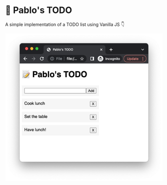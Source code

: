 # 📝 Pablo's TODO

A simple implementation of a TODO list using Vanilla JS 👇

![Screenshot of Pablo's TODO](https://github.com/alonsogarciapablo/todo-list-app-vanilla-js/blob/main/screenshot.png?raw=true)
